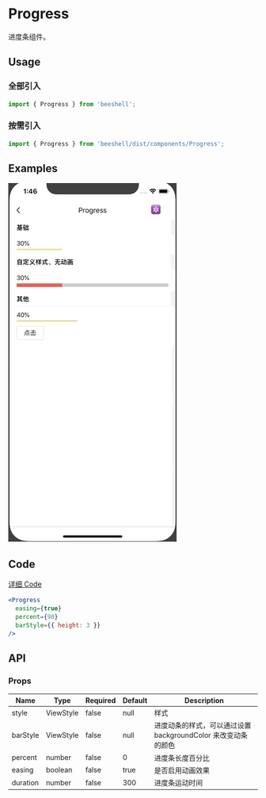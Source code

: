 # Progress

进度条组件。

## Usage

### 全部引入
```js
import { Progress } from 'beeshell';
```

### 按需引入
```js
import { Progress } from 'beeshell/dist/components/Progress';
```

## Examples

![image](../images/Progress/1.gif)



## Code
[详细 Code](../../examples/Progress/index.tsx)

```jsx
<Progress
  easing={true}
  percent={90}
  barStyle={{ height: 3 }}
/>
```

## API

### Props

| Name | Type | Required | Default | Description |
| ---- | ---- | ---- | ---- | ---- |
| style | ViewStyle | false | null | 样式 |
| barStyle | ViewStyle | false | null | 进度动条的样式，可以通过设置 backgroundColor 来改变动条的颜色 |
| percent | number | false | 0 | 进度条长度百分比 |
| easing | boolean | false | true | 是否启用动画效果 |
| duration | number | false | 300 | 进度条运动时间 |
